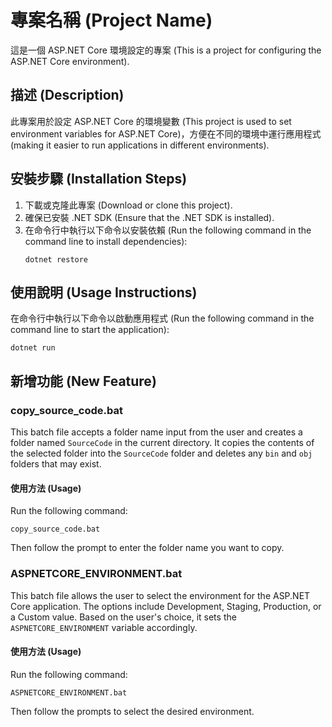 # 專案名稱 (Project Name)

這是一個 ASP.NET Core 環境設定的專案 (This is a project for configuring the ASP.NET Core environment).

## 描述 (Description)

此專案用於設定 ASP.NET Core 的環境變數 (This project is used to set environment variables for ASP.NET Core)，方便在不同的環境中運行應用程式 (making it easier to run applications in different environments).

## 安裝步驟 (Installation Steps)

1. 下載或克隆此專案 (Download or clone this project).
2. 確保已安裝 .NET SDK (Ensure that the .NET SDK is installed).
3. 在命令行中執行以下命令以安裝依賴 (Run the following command in the command line to install dependencies):
   ```
   dotnet restore
   ```

## 使用說明 (Usage Instructions)

在命令行中執行以下命令以啟動應用程式 (Run the following command in the command line to start the application):
```
dotnet run
```

## 新增功能 (New Feature)

### copy_source_code.bat

This batch file accepts a folder name input from the user and creates a folder named `SourceCode` in the current directory. It copies the contents of the selected folder into the `SourceCode` folder and deletes any `bin` and `obj` folders that may exist.

#### 使用方法 (Usage)

Run the following command:
```
copy_source_code.bat
```
Then follow the prompt to enter the folder name you want to copy.

### ASPNETCORE_ENVIRONMENT.bat

This batch file allows the user to select the environment for the ASP.NET Core application. The options include Development, Staging, Production, or a Custom value. Based on the user's choice, it sets the `ASPNETCORE_ENVIRONMENT` variable accordingly.

#### 使用方法 (Usage)

Run the following command:
```
ASPNETCORE_ENVIRONMENT.bat
```
Then follow the prompts to select the desired environment.